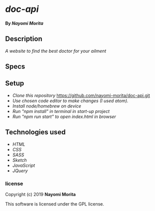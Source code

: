 # _doc-api_

#### By _**Nayomi Morita**_

## Description

_A website to find the best doctor for your ailment_

## Specs

## Setup

* _Clone this repository_
https://github.com/nayomi-morita/doc-api.git
* _Use chosen code editor to make changes (I used atom)._
* _Install node/homebrew on device_
* _Run "npm install" in terminal in start-up project_
* _Run "npm run start" to open index.html in browser_

## Technologies used
* _HTML_
* _CSS_
* _SASS_
* _Sketch_
* _JavaScript_
* _JQuery_

### license

Copyright (c) 2019 **Nayomi Morita**

This software is licensed under the GPL license.
